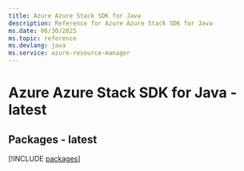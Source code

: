 ```yaml
---
title: Azure Azure Stack SDK for Java
description: Reference for Azure Azure Stack SDK for Java
ms.date: 06/30/2025
ms.topic: reference
ms.devlang: java
ms.service: azure-resource-manager
---
```

# Azure Azure Stack SDK for Java - latest
## Packages - latest
[!INCLUDE [packages](azure-stack-index.md)]